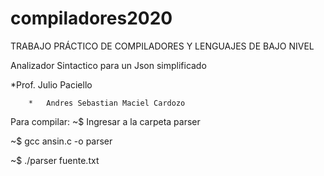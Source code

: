 # compiladores2020

TRABAJO PRÁCTICO DE COMPILADORES Y LENGUAJES DE BAJO NIVEL

Analizador Sintactico para un Json simplificado

*Prof. Julio Paciello

        *   Andres Sebastian Maciel Cardozo

Para compilar:
~$ Ingresar a la carpeta parser

~$ gcc ansin.c -o parser

~$ ./parser fuente.txt
